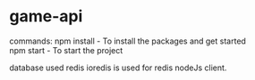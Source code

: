 # game-api

commands:
npm install - To install the packages and get started <br>
npm start - To start the project

database used redis
ioredis is used for redis nodeJs client.
